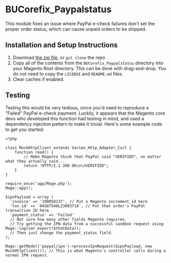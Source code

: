 # BUCorefix_Paypalstatus
This module fixes an issue where PayPal e-check failures don't set the proper order status, which can cause unpaid orders to be shipped.

## Installation and Setup Instructions
1. Download [the zip file](https://github.com/bubbleupdev/BUCorefix_Paypalstatus/archive/master.zip), or `git clone` the repo
2. Copy all of the contents from the `BUCorefix_Paypalstatus` directory into your Magento Root directory. This can be done with drag-and-drop. You do not need to copy the `LICENSE` and `README.md` files.
3. Clear caches if enabled.

## Testing
Testing this would be very tedious, since you'd need to reproduce a "Failed" PayPal e-check payment. Luckily, it appears that the Magento core devs who developed this function had testing in mind, and used a dependency injection pattern to make it trivial. Here's some example code to get you started:
```
<?php

class MockHttpClient extends Varien_Http_Adapter_Curl {
    function read() {
        // Make Magento think that PayPal said "VERIFIED", no matter what they actually said...
        return "HTTP/1.1 200 OK\n\nVERIFIED";
    }
}

require_once('app/Mage.php');
Mage::app();

$ipnPayload = array (
  'invoice' => '100058137', // Put a Magento increment_id here
  'txn_id' => '04S87540L2309371A', // Put that order's PayPal transaction ID here
  'payment_status' => 'Failed'
  // Not sure how many other fields Magento requires.
  // Try getting the IPN data from a successful sandbox request using Mage::log(var_export($thatData));
  // Then just change the payment_status field.
);

Mage::getModel('paypal/ipn')->processIpnRequest($ipnPayload, new MockHttpClient()); // This is what Magento's controller calls during a normal IPN request.
```
